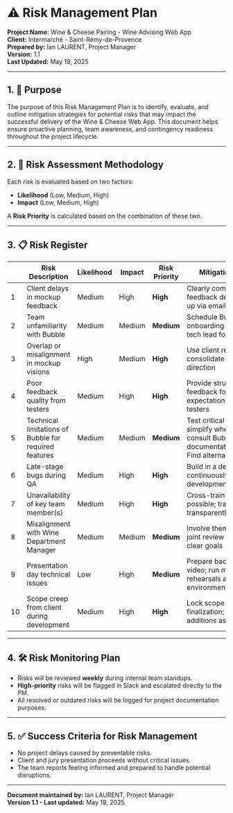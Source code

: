 # ⚠️ Risk Management Plan  
**Project Name:** Wine & Cheese Pairing - Wine Advising Web App  
**Client:** Intermarché - Saint-Rémy-de-Provence  
**Prepared by:** Ian LAURENT, Project Manager  
**Version:** 1.1    
**Last Updated:** May 19, 2025

---

## 1. 🧭 Purpose

The purpose of this Risk Management Plan is to identify, evaluate, and outline mitigation strategies for potential risks that may impact the successful delivery of the Wine & Cheese Web App. This document helps ensure proactive planning, team awareness, and contingency readiness throughout the project lifecycle.

---

## 2. 🧱 Risk Assessment Methodology

Each risk is evaluated based on two factors:
- **Likelihood** (Low, Medium, High)
- **Impact** (Low, Medium, High)

A **Risk Priority** is calculated based on the combination of these two.

---

## 3. 📋 Risk Register

|  | Risk Description | Likelihood | Impact | Risk Priority | Mitigation Strategy |
|---|------------------|------------|--------|----------------|----------------------|
| 1 | Client delays in mockup feedback | Medium | High | **High** | Clearly communicate feedback deadline; follow up via email/Slack |
| 2 | Team unfamiliarity with Bubble | Medium | Medium | **Medium** | Schedule Bubble onboarding early; assign tech lead for support |
| 3 | Overlap or misalignment in mockup visions | High | Medium | **High** | Use client review to consolidate into one final direction |
| 4 | Poor feedback quality from testers | Medium | High | **High** | Provide structured feedback forms; clarify expectations for beta testers |
| 5 | Technical limitations of Bubble for required features | Medium | Medium | **Medium** | Test critical flows early; simplify where needed; consult Bubble documentation/community. Find alternative solutions.|
| 6 | Late-stage bugs during QA | Medium | High | **High** | Build in a demo buffer; test continuously during development |
| 7 | Unavailability of key team member(s) | Medium | High | **High** | Cross-train team where possible; track tasks transparently on Slack |
| 8 | Misalignment with Wine Department Manager | Medium | Medium | **Medium** | Involve them early; plan a joint review meeting with clear goals |
| 9 | Presentation day technical issues | Low | High | **Medium** | Prepare backup demo video; run multiple rehearsals and test environments |
| 10 | Scope creep from client during development | Medium | High | **High** | Lock scope after spec finalization; manage additions as “post-MVP” |

---

## 4. 🛠️ Risk Monitoring Plan

- Risks will be reviewed **weekly** during internal team standups.  
- **High-priority** risks will be flagged in Slack and escalated directly to the PM.  
- All resolved or outdated risks will be logged for project documentation purposes.

---

## 5. ✅ Success Criteria for Risk Management

- No project delays caused by preventable risks.
- Client and jury presentation proceeds without critical issues.
- The team reports feeling informed and prepared to handle potential disruptions.

---

**Document maintained by:** Ian LAURENT, Project Manager  
**Version 1.1 - Last updated:** May 19, 2025